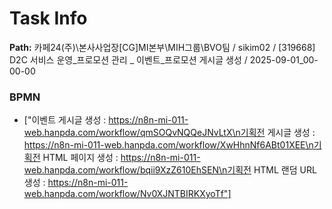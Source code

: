 # Task Info

**Path:** 카페24(주)\본사사업장\[CG]MI본부\MIH그룹\BVO팀 / sikim02 / [319668] D2C 서비스 운영_프로모션 관리 _ 이벤트_프로모션 게시글 생성 / 2025-09-01_00-00-00

### BPMN
- ["이벤트 게시글 생성 : https://n8n-mi-011-web.hanpda.com/workflow/qmSOQvNQQeJNvLtX\n기획전 게시글 생성 : https://n8n-mi-011-web.hanpda.com/workflow/XwHhnNf6ABt01XEE\n기획전 HTML 페이지 생성 : https://n8n-mi-011-web.hanpda.com/workflow/bqii9XzZ610EhSEN\n기획전 HTML 랜덤 URL 생성 : https://n8n-mi-011-web.hanpda.com/workflow/Nv0XJNTBIRKXyoTf"]

